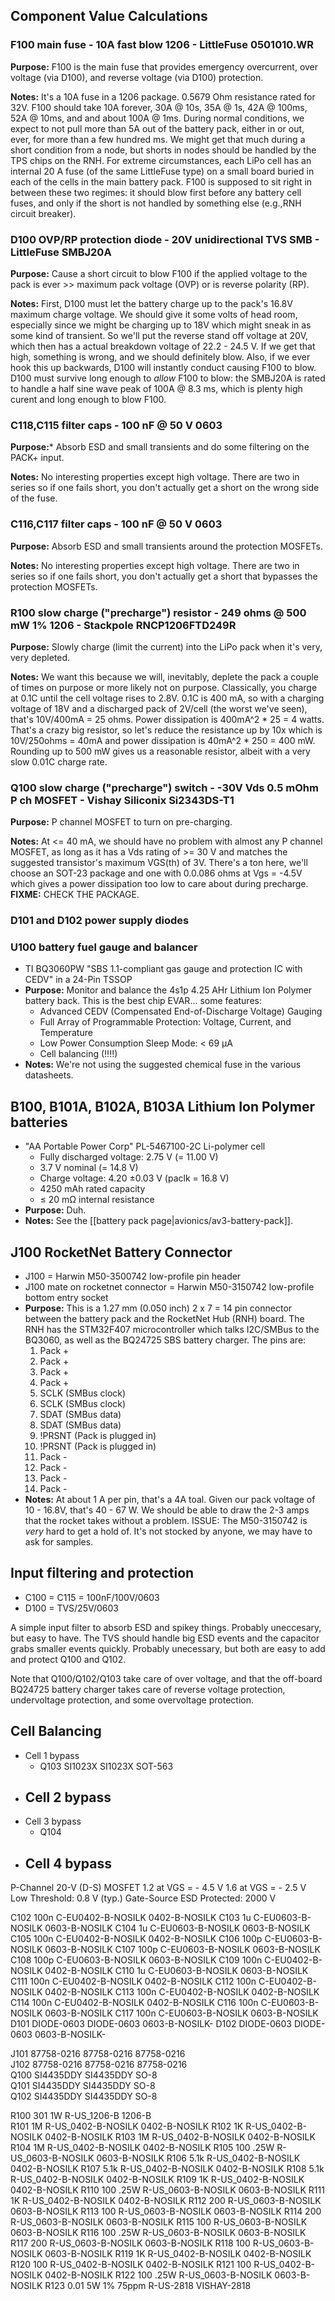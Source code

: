 ## Component Value Calculations


### F100 main fuse - 10A fast blow 1206 - LittleFuse 0501010.WR

**Purpose:** F100 is the main fuse that provides emergency overcurrent, over voltage (via D100), and reverse voltage (via D100) protection.

**Notes:** It's a 10A fuse in a 1206 package. 0.5679 Ohm resistance rated for 32V. F100 should take 10A forever, 30A @ 10s, 35A @ 1s, 42A @ 100ms, 52A @ 10ms, and and about 100A @ 1ms. During normal conditions, we expect to not pull more than 5A out of the battery pack, either in or out, ever, for more than a few hundred ms. We might get that much during a short condition from a node, but shorts in nodes should be handled by the TPS chips on the RNH. For extreme circumstances, each LiPo cell has an internal 20 A fuse (of the same LittleFuse type) on a small board buried in each of the cells in the main battery pack. F100 is supposed to sit right in between these two regimes: it should blow first before any battery cell fuses, and only if the short is not handled by something else (e.g.,RNH circuit breaker).


### D100 OVP/RP protection diode - 20V unidirectional TVS SMB - LittleFuse SMBJ20A

**Purpose:** Cause a short circuit to blow F100 if the applied voltage to the pack is ever >> maximum pack voltage (OVP) or is reverse polarity (RP).

**Notes:** First, D100 must let the battery charge up to the pack's 16.8V maximum charge voltage. We should give it some volts of head room, especially since we might be charging up to 18V which might sneak in as some kind of transient. So we'll put the reverse stand off voltage at 20V, which then has a actual breakdown voltage of 22.2 - 24.5 V. If we get that high, something is wrong, and we should definitely blow. Also, if we ever hook this up backwards, D100 will instantly conduct causing F100 to blow. D100 must survive long enough to *allow* F100 to blow: the SMBJ20A is rated to handle a half sine wave peak of 100A @ 8.3 ms, which is plenty high curent and long enough to blow F100.


### C118,C115 filter caps - 100 nF @ 50 V 0603

**Purpose:*** Absorb ESD and small transients and do some filtering on the PACK+ input.

**Notes:** No interesting properties except high voltage. There are two in series so if one fails short, you don't actually get a short on the wrong side of the fuse.


### C116,C117 filter caps - 100 nF @ 50 V 0603

**Purpose:** Absorb ESD and small transients around the protection MOSFETs.

**Notes:** No interesting properties except high voltage. There are two in series so if one fails short, you don't actually get a short that bypasses the protection MOSFETs.


### R100 slow charge ("precharge") resistor - 249 ohms @ 500 mW 1% 1206 - Stackpole RNCP1206FTD249R

**Purpose:** Slowly charge (limit the current) into the LiPo pack when it's very, very depleted. 

**Notes:** We want this because we will, inevitably, deplete the pack a couple of times on purpose or more likely not on purpose. Classically, you charge at 0.1C until the cell voltage rises to 2.8V. 0.1C is 400 mA, so with a charging voltage of 18V and a discharged pack of 2V/cell (the worst we've seen), that's 10V/400mA = 25 ohms. Power dissipation is 400mA^2 * 25 = 4 watts. That's a crazy big resistor, so let's reduce the resistance up by 10x which is 10V/250ohms = 40mA and power dissipation is 40mA^2 * 250 = 400 mW. Rounding up to 500 mW gives us a reasonable resistor, albeit with a very slow 0.01C charge rate. 


### Q100 slow charge ("precharge") switch - -30V Vds 0.5 mOhm P ch MOSFET - Vishay Siliconix Si2343DS-T1 

**Purpose:** P channel MOSFET to turn on pre-charging.

**Notes:** At &lt;= 40 mA, we should have no problem with almost any P channel MOSFET, as long as it has a Vds rating of >= 30 V and matches the suggested transistor's maximum VGS(th) of 3V. There's a ton here, we'll choose an SOT-23 package and one with 0.0.086 ohms at Vgs = -4.5V which gives a power dissipation too low to care about during precharge. **FIXME:** CHECK THE PACKAGE.


### D101 and D102 power supply diodes













### U100 battery fuel gauge and balancer

- TI BQ3060PW "SBS 1.1-compliant gas gauge and protection IC with CEDV" in a 24-Pin TSSOP
- **Purpose:** Monitor and balance the 4s1p 4.25 AHr Lithium Ion Polymer battery back. This is the best chip EVAR... some features:
   - Advanced CEDV (Compensated End-of-Discharge Voltage) Gauging
   - Full Array of Programmable Protection: Voltage, Current, and Temperature
   - Low Power Consumption Sleep Mode: &lt; 69 μA
   - Cell balancing (!!!!)
- **Notes:** We're not using the suggested chemical fuse in the various datasheets.

## B100, B101A, B102A, B103A Lithium Ion Polymer batteries

- "AA Portable Power Corp" PL-5467100-2C Li-polymer cell
   - Fully discharged voltage: 2.75 V (= 11.00 V)
   - 3.7 V nominal (= 14.8 V)
   - Charge voltage: 4.20 ±0.03 V (paclk = 16.8 V)
   - 4250 mAh rated capacity 
   - ≤ 20 mΩ internal resistance
- **Purpose:** Duh.
- **Notes:** See the [[battery pack page|avionics/av3-battery-pack]]. 

## J100 RocketNet Battery Connector

- J100 = Harwin M50-3500742 low-profile pin header
- J100 mate on rocketnet connector = Harwin M50-3150742 low-profile bottom entry socket
- **Purpose:** This is a 1.27 mm (0.050 inch) 2 x 7 = 14 pin connector between the battery pack and the RocketNet Hub (RNH) board. The RNH has the STM32F407 microcontroller which talks I2C/SMBus to the BQ3060, as well as the BQ24725 SBS battery charger. The pins are:
   1. Pack +
   2. Pack +
   3. Pack +
   4. Pack +
   5. SCLK (SMBus clock)
   6. SCLK (SMBus clock)
   7. SDAT (SMBus data)
   8. SDAT (SMBus data)
   9. !PRSNT (Pack is plugged in)
   10. !PRSNT (Pack is plugged in)
   11. Pack -
   12. Pack -
   13. Pack -
   14. Pack -
- **Notes:** At about 1 A per pin, that's a 4A toal. Given our pack voltage of 10 - 16.8V, that's 40 - 67 W. We should be able to draw the 2-3 amps that the rocket takes without a problem. ISSUE: The M50-3150742 is *very* hard to get a hold of. It's not stocked by anyone, we may have to ask for samples.

## Input filtering and protection

- C100 = C115 = 100nF/100V/0603
- D100 = TVS/25V/0603 

A simple input filter to absorb ESD and spikey things. Probably uneccesary, but easy to have. The TVS should handle big ESD events and the capacitor grabs smaller events quickly. Probably unecessary, but both are easy to add and protect Q100 and Q102.

Note that Q100/Q102/Q103 take care of over voltage, and that the off-board BQ24725 battery charger takes care of reverse voltage protection, undervoltage protection, and some overvoltage protection.


## Cell Balancing

- Cell 1 bypass
   - Q103  SI1023X              SI1023X              SOT-563       
- Cell 2 bypass
   - 
- Cell 3 bypass
   - Q104
- Cell 4 bypass
   - 


P-Channel 20-V (D-S) MOSFET
1.2 at VGS = - 4.5 V 
1.6 at VGS = - 2.5 V 
Low Threshold: 0.8 V (typ.)
Gate-Source ESD Protected: 2000 V





C102  100n                 C-EU0402-B-NOSILK    0402-B-NOSILK 
C103  1u                   C-EU0603-B-NOSILK    0603-B-NOSILK 
C104  1u                   C-EU0603-B-NOSILK    0603-B-NOSILK 
C105  100n                 C-EU0402-B-NOSILK    0402-B-NOSILK 
C106  100p                 C-EU0603-B-NOSILK    0603-B-NOSILK 
C107  100p                 C-EU0603-B-NOSILK    0603-B-NOSILK 
C108  100p                 C-EU0603-B-NOSILK    0603-B-NOSILK 
C109  100n                 C-EU0402-B-NOSILK    0402-B-NOSILK 
C110  1u                   C-EU0603-B-NOSILK    0603-B-NOSILK 
C111  100n                 C-EU0402-B-NOSILK    0402-B-NOSILK 
C112  100n                 C-EU0402-B-NOSILK    0402-B-NOSILK 
C113  100n                 C-EU0402-B-NOSILK    0402-B-NOSILK 
C114  100n                 C-EU0402-B-NOSILK    0402-B-NOSILK 
C116  100n                 C-EU0603-B-NOSILK    0603-B-NOSILK 
C117  100n                 C-EU0603-B-NOSILK    0603-B-NOSILK 
D101  DIODE-0603           DIODE-0603           0603-B-NOSILK-
D102  DIODE-0603           DIODE-0603           0603-B-NOSILK-

J101  87758-0216           87758-0216           87758-0216    
J102  87758-0216           87758-0216           87758-0216    
Q100  SI4435DDY            SI4435DDY            SO-8          
Q101  SI4435DDY            SI4435DDY            SO-8          
Q102  SI4435DDY            SI4435DDY            SO-8          

R100  301 1W               R-US_1206-B          1206-B        
R101  1M                   R-US_0402-B-NOSILK   0402-B-NOSILK 
R102  1K                   R-US_0402-B-NOSILK   0402-B-NOSILK 
R103  1M                   R-US_0402-B-NOSILK   0402-B-NOSILK 
R104  1M                   R-US_0402-B-NOSILK   0402-B-NOSILK 
R105  100 .25W             R-US_0603-B-NOSILK   0603-B-NOSILK 
R106  5.1k                 R-US_0402-B-NOSILK   0402-B-NOSILK 
R107  5.1k                 R-US_0402-B-NOSILK   0402-B-NOSILK 
R108  5.1k                 R-US_0402-B-NOSILK   0402-B-NOSILK 
R109  1K                   R-US_0402-B-NOSILK   0402-B-NOSILK 
R110  100 .25W             R-US_0603-B-NOSILK   0603-B-NOSILK 
R111  1K                   R-US_0402-B-NOSILK   0402-B-NOSILK 
R112  200                  R-US_0603-B-NOSILK   0603-B-NOSILK 
R113  100                  R-US_0603-B-NOSILK   0603-B-NOSILK 
R114  200                  R-US_0603-B-NOSILK   0603-B-NOSILK 
R115  100                  R-US_0603-B-NOSILK   0603-B-NOSILK 
R116  100 .25W             R-US_0603-B-NOSILK   0603-B-NOSILK 
R117  200                  R-US_0603-B-NOSILK   0603-B-NOSILK 
R118  100                  R-US_0603-B-NOSILK   0603-B-NOSILK 
R119  1K                   R-US_0402-B-NOSILK   0402-B-NOSILK 
R120  100                  R-US_0402-B-NOSILK   0402-B-NOSILK 
R121  100                  R-US_0402-B-NOSILK   0402-B-NOSILK 
R122  100 .25W             R-US_0603-B-NOSILK   0603-B-NOSILK 
R123  0.01 5W 1% 75ppm     R-US-2818            VISHAY-2818   

